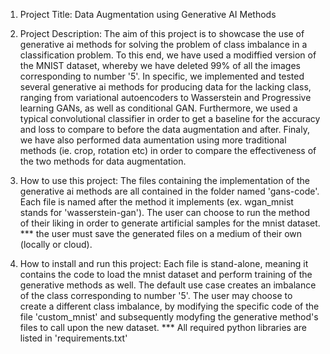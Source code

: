 1. Project Title: Data Augmentation using Generative AI Methods

2. Project Description: The aim of this project is to showcase the use of generative ai methods for solving the problem of class imbalance in a classification problem. To this end, we have used a modiffied version of the MNIST dataset, whereby we have deleted 99% of all the images corresponding to number '5'. In specific, we implemented and tested several generative ai methods for producing data for the lacking class, ranging from variational autoencoders to Wasserstein and Progressive learning GANs, as well as conditional GAN. Furthermore, we used a typical convolutional classifier in order to get a baseline for the accuracy and loss to compare to before the data augmentation and after. Finaly, we have also performed data aumentation using more traditional methods (ie. crop, rotation etc) in order to compare the effectiveness of the two methods for data augmentation.

3. How to use this project: The files containing the implementation of the generative ai methods are all contained in the folder named 'gans-code'. Each file is named after the method it implements (ex. wgan_mnist stands for 'wasserstein-gan'). The user can choose to run the method of their liking in order to generate artificial samples for the mnist dataset. *** the user must save the generated files on a medium of their own (locally or cloud).

4. How to install and run this project: Each file is stand-alone, meaning it contains the code to load the mnist dataset and perform training of the generative methods as well. The default use case creates an imbalance of the class corresponding to number '5'. The user may choose to create a different class imbalance, by modifying the specific code of the file 'custom_mnist' and subsequently modyfing the generative method's files to call upon the new dataset.  *** All required python libraries are listed in 'requirements.txt'

